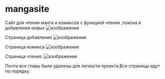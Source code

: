 # mangasite
Сайт для чтения манги и комиксов с функцией чтения ,поиска и добавления новых
![изображение](https://github.com/arslandadazhiev/mangasite/assets/105152183/1788c878-a63b-47bd-bed7-1d5f167b1433)

Страница добавления 
![изображение](https://github.com/arslandadazhiev/mangasite/assets/105152183/d782f751-8dcc-4355-97a4-78d618f0c77e)


Страница комикса
![изображение](https://github.com/arslandadazhiev/mangasite/assets/105152183/1770d2d0-4358-4dc2-95b5-96d2b39a81fe)

Страница чтения:
![изображение](https://github.com/arslandadazhiev/mangasite/assets/105152183/74fb2a15-2784-4e45-bbe0-dd47e8cc80ab)

Почти все главы были удалены для легкости проекта.Все страницы идут по порядку.
